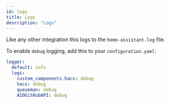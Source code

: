 ```yaml
---
id: logs
title: Logs
description: "Logs"
---
```


Like any other integration this logs to the `home-assistant.log` file.

To enable `debug` logging, add this to your `configuration.yaml`:

```yaml title="configuration.yaml"
logger:
  default: info
  logs:
    custom_components.hacs: debug
    hacs: debug
    queueman: debug
    AIOGitHubAPI: debug
```
